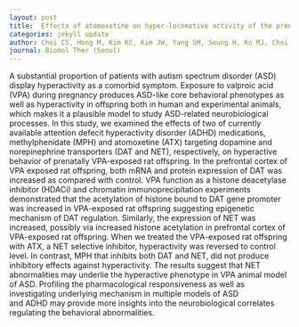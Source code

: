 ```yaml
---
layout: post
title:  Effects of atomoxetine on hyper-locomotive activity of the prenatally valproate-exposed rat offspring.
categories: jekyll update
author: Choi CS, Hong M, Kim KC, Kim JW, Yang SM, Seung H, Ko MJ, Choi DH, You JS, Shin CY, Bahn GH
journal: Biomol Ther (Seoul)
---
```


A substantial proportion of patients with autism spectrum disorder (ASD) display hyperactivity as a comorbid symptom. Exposure to valproic acid (VPA) during pregnancy produces ASD-like core behavioral phenotypes as well as hyperactivity in offspring both in human and experimental animals, which makes it a plausible model to study ASD-related neurobiological processes. In this study, we examined the effects of two of currently available attention defecit hyperactivity disorder (ADHD) medications, methylphenidate (MPH) and atomoxetine (ATX) targeting dopamine and norepinephrine transporters (DAT and NET), respectively, on hyperactive behavior of prenatally VPA-exposed rat offspring. In the prefrontal cortex of VPA exposed rat offspring, both mRNA and protein expression of DAT was increased as compared with control. VPA function as a histone deacetylase inhibitor (HDACi) and chromatin immunoprecipitation experiments demonstrated that the acetylation of histone bound to DAT gene promoter was increased in VPA-exposed rat offspring suggesting epigenetic mechanism of DAT regulation. Similarly, the expression of NET was increased, possibly via increased histone acetylation in prefrontal cortex of VPA-exposed rat offspring. When we treated the VPA-exposed rat offspring with ATX, a NET selective inhibitor, hyperactivity was reversed to control level. In contrast, MPH that inhibits both DAT and NET, did not produce inhibitory effects against hyperactivity. The results suggest that NET abnormalities may underlie the hyperactive phenotype in VPA animal model of ASD. Profiling the pharmacological responsiveness as well as investigating underlying mechanism in multiple models of ASD and ADHD may provide more insights into the neurobiological correlates regulating the behavioral abnormalities.
